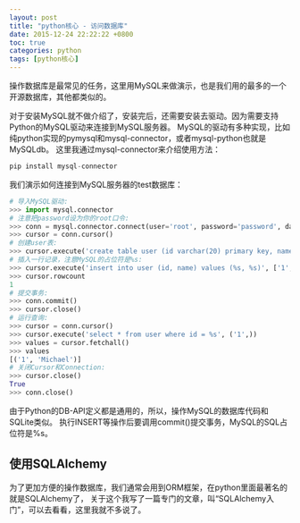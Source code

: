 ```yaml
---
layout: post
title: "python核心 - 访问数据库"
date: 2015-12-24 22:22:22 +0800
toc: true
categories: python
tags: [python核心]
---
```


操作数据库是最常见的任务，这里用MySQL来做演示，也是我们用的最多的一个开源数据库，其他都类似的。

对于安装MySQL就不做介绍了，安装完后，还需要安装去驱动。因为需要支持Python的MySQL驱动来连接到MySQL服务器。
MySQL的驱动有多种实现，比如纯python实现的pymysql和mysql-connector，或者mysql-python也就是MySQLdb。
这里我通过mysql-connector来介绍使用方法：
``` python
pip install mysql-connector
```

我们演示如何连接到MySQL服务器的test数据库：<!--more-->
``` python
# 导入MySQL驱动:
>>> import mysql.connector
# 注意把password设为你的root口令:
>>> conn = mysql.connector.connect(user='root', password='password', database='test')
>>> cursor = conn.cursor()
# 创建user表:
>>> cursor.execute('create table user (id varchar(20) primary key, name varchar(20))')
# 插入一行记录，注意MySQL的占位符是%s:
>>> cursor.execute('insert into user (id, name) values (%s, %s)', ['1', 'Michael'])
>>> cursor.rowcount
1
# 提交事务:
>>> conn.commit()
>>> cursor.close()
# 运行查询:
>>> cursor = conn.cursor()
>>> cursor.execute('select * from user where id = %s', ('1',))
>>> values = cursor.fetchall()
>>> values
[('1', 'Michael')]
# 关闭Cursor和Connection:
>>> cursor.close()
True
>>> conn.close()
```

由于Python的DB-API定义都是通用的，所以，操作MySQL的数据库代码和SQLite类似。
执行INSERT等操作后要调用commit()提交事务，MySQL的SQL占位符是%s。

## 使用SQLAlchemy
为了更加方便的操作数据库，我们通常会用到ORM框架，在python里面最著名的就是SQLAlchemy了，
关于这个我写了一篇专门的文章，叫“SQLAlchemy入门”，可以去看看，这里我就不多说了。





